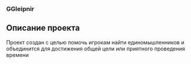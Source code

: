 ### GGleipnir
## Описание проекта
Проект создан с целью помочь игрокам найти единомышленников и объединится для достижения общей цели или приятного проведения времени
